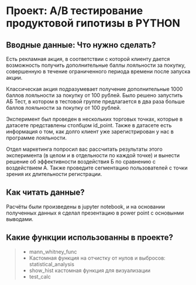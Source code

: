 # Проект: A/B тестирование продуктовой гипотизы в PYTHON

## Вводные данные: Что нужно сделать?
Есть рекламная акция, в соответствии с которой клиенту дается возможность получить дополнительные баллы лояльности за покупку, совершенную в течение ограниченного периода времени после запуска акции. 

Классическая акция подразумевает получение дополнительные 1000 баллов лояльности за покупку от 100 рублей. Было решено запустить АБ Тест, в котором в тестовой группе предлагается в два раза больше баллов лояльности за покупку от 100 рублей. 

Эксперимент был проведен в нескольких торговых точках, которые в датасете представлены столбцом id_point.  Также в датасете есть информация о том, как долго клиент уже зарегистрирован у нас в программе лояльности.

Отдел маркетинга попросил вас рассчитать результаты этого эксперимента (в целом и в отдельности по каждой точке) и вынести решение об эффективности воздействия Б по сравнению с воздействием А. Также проведите сегментацию пользователей с точки зрения их длительности регистрации.

## Как читать данные?
Расчёты были произведены в jupyter notebook, и на основании полученных данных я сделал презентацию в power point с основынми выводами.
## Какие функции использованны в проекте? 
> - mann_whitney_func
> - Кастомная функция на отчистку от нулов и выбросов: statistical_analysis
> - show_hist кастомная функция для визуализации
> - test_calc
